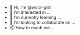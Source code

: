 - 👋 Hi, I’m @wora-gist
- 👀 I’m interested in ...
- 🌱 I’m currently learning ...
- 💞️ I’m looking to collaborate on ...
- 📫 How to reach me ...

<!---
wora-gist/wora-gist is a ✨ special ✨ repository because its `README.md` (this file) appears on your GitHub profile.
You can click the Preview link to take a look at your changes.
--->
